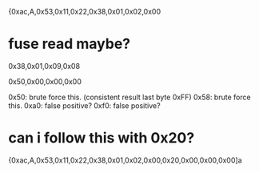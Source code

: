 {0xac,A,0x53,0x11,0x22,0x38,0x01,0x02,0x00

# fuse read maybe?
0x38,0x01,0x09,0x08

0x50,0x00,0x00,0x00

0x50: brute force this. (consistent result last byte 0xFF)
0x58: brute force this.
0xa0: false positive?
0xf0: false positive?

# can i follow this with 0x20?


{0xac,A,0x53,0x11,0x22,0x38,0x01,0x02,0x00,0x20,0x00,0x00,0x00]a